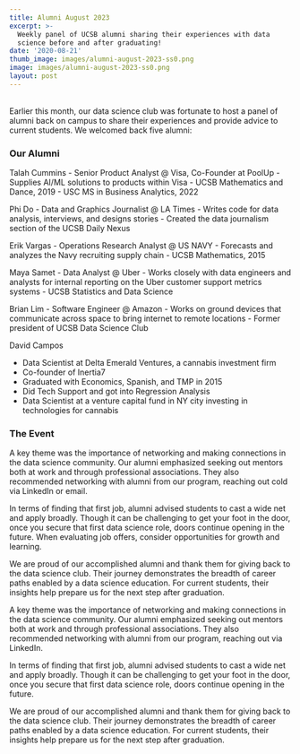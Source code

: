 ```yaml
---
title: Alumni August 2023
excerpt: >-
  Weekly panel of UCSB alumni sharing their experiences with data
  science before and after graduating!
date: '2020-08-21'
thumb_image: images/alumni-august-2023-ss0.png
image: images/alumni-august-2023-ss0.png
layout: post
---
```

<br/>
Earlier this month, our data science club was fortunate to host a panel of alumni back on campus to share their experiences and provide advice to current students.
We welcomed back five alumni:



### Our Alumni

Talah Cummins
    - Senior Product Analyst @ Visa, Co-Founder at PoolUp
    - Supplies AI/ML solutions to products within Visa
    - UCSB Mathematics and Dance, 2019
    - USC MS in Business Analytics, 2022

Phi Do
    - Data and Graphics Journalist @ LA Times
    - Writes code for data analysis, interviews, and designs stories
    - Created the data journalism section of the UCSB Daily Nexus

Erik Vargas
    - Operations Research Analyst @ US NAVY
    - Forecasts and analyzes the Navy recruiting supply chain
    - UCSB Mathematics, 2015

Maya Samet
    - Data Analyst @ Uber
    - Works closely with data engineers and analysts for internal reporting on
      the Uber customer support metrics systems
    - UCSB Statistics and Data Science

Brian Lim
    - Software Engineer @ Amazon
    - Works on ground devices that communicate across space to bring internet
      to remote locations
    - Former president of UCSB Data Science Club

David Campos
  - Data Scientist at Delta Emerald Ventures, a cannabis investment firm
  - Co-founder of Inertia7
  - Graduated with Economics, Spanish, and TMP in 2015
  - Did Tech Support and got into Regression Analysis
  - Data Scientist at a venture capital fund in NY city investing in technologies
  for cannabis

### The Event
A key theme was the importance of networking and making connections in the data science community. Our alumni emphasized seeking out mentors both at work and through professional associations. They also recommended networking with alumni from our program, reaching out cold via LinkedIn or email.

In terms of finding that first job, alumni advised students to cast a wide net and apply broadly. Though it can be challenging to get your foot in the door, once you secure that first data science role, doors continue opening in the future. When evaluating job offers, consider opportunities for growth and learning.

We are proud of our accomplished alumni and thank them for giving back to the data science club. Their journey demonstrates the breadth of career paths enabled by a data science education. For current students, their insights help prepare us for the next step after graduation.

A key theme was the importance of networking and making connections in the data science community. Our alumni emphasized seeking out mentors both at work and through professional associations. They also recommended networking with alumni from our program, reaching out via LinkedIn.

In terms of finding that first job, alumni advised students to cast a wide net and apply broadly. Though it can be challenging to get your foot in the door, once you secure that first data science role, doors continue opening in the future.

We are proud of our accomplished alumni and thank them for giving back to the data science club. Their journey demonstrates the breadth of career paths enabled by a data science education. For current students, their insights help prepare us for the next step after graduation.
